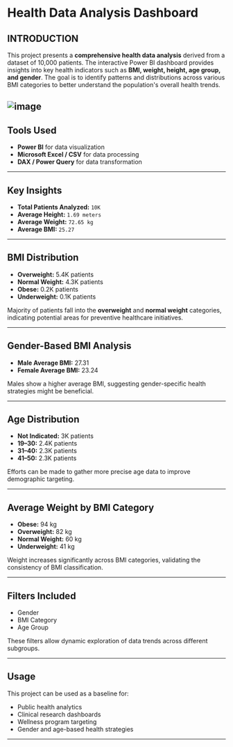 # Health Data Analysis Dashboard
## INTRODUCTION ##
This project presents a **comprehensive health data analysis** derived from a dataset of 10,000 patients. The interactive Power BI dashboard provides insights into key health indicators such as **BMI, weight, height, age group, and gender**. The goal is to identify patterns and distributions across various BMI categories to better understand the population's overall health trends.

![image](https://github.com/user-attachments/assets/592387f6-3253-4345-8e47-04436ac9588e)
---
## Tools Used

- **Power BI** for data visualization  
- **Microsoft Excel / CSV** for data processing 
- **DAX / Power Query** for data transformation 

---

## Key Insights

- **Total Patients Analyzed:** `10K`
- **Average Height:** `1.69 meters`
- **Average Weight:** `72.65 kg`
- **Average BMI:** `25.27`

---

##  BMI Distribution

- **Overweight:** 5.4K patients  
- **Normal Weight:** 4.3K patients  
- **Obese:** 0.2K patients  
- **Underweight:** 0.1K patients  

Majority of patients fall into the **overweight** and **normal weight** categories, indicating potential areas for preventive healthcare initiatives.

---

## Gender-Based BMI Analysis

- **Male Average BMI:** 27.31  
- **Female Average BMI:** 23.24  

Males show a higher average BMI, suggesting gender-specific health strategies might be beneficial.

---

## Age Distribution

- **Not Indicated:** 3K patients  
- **19–30:** 2.4K patients  
- **31–40:** 2.3K patients  
- **41–50:** 2.3K patients  

Efforts can be made to gather more precise age data to improve demographic targeting.

---

## Average Weight by BMI Category

- **Obese:** 94 kg  
- **Overweight:** 82 kg  
- **Normal Weight:** 60 kg  
- **Underweight:** 41 kg  

Weight increases significantly across BMI categories, validating the consistency of BMI classification.

---

##  Filters Included

- Gender  
- BMI Category  
- Age Group  

These filters allow dynamic exploration of data trends across different subgroups.

---

##  Usage

This project can be used as a baseline for:

- Public health analytics  
- Clinical research dashboards  
- Wellness program targeting  
- Gender and age-based health strategies  

---


